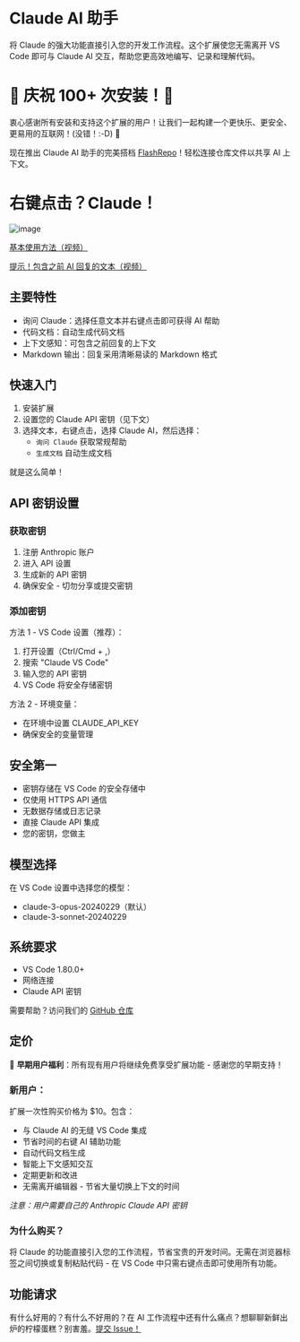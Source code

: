 # Claude AI 助手

将 Claude 的强大功能直接引入您的开发工作流程。这个扩展使您无需离开 VS Code 即可与 Claude AI 交互，帮助您更高效地编写、记录和理解代码。

# 🎉 庆祝 100+ 次安装！🎉

衷心感谢所有安装和支持这个扩展的用户！让我们一起构建一个更快乐、更安全、更易用的互联网！(没错！:-D) 🙌

现在推出 Claude AI 助手的完美搭档 [FlashRepo](https://marketplace.visualstudio.com/items?itemName=conscious-robot.flash-repo)！轻松连接仓库文件以共享 AI 上下文。

# 右键点击？Claude！
![image](https://github.com/user-attachments/assets/3e3abb1f-d12b-468a-99ef-0e3a347a701d)

[基本使用方法（视频）](https://www.awesomescreenshot.com/video/33547525?key=8c3b97293ba780ded6ba9d19f9423f35)

[提示！包含之前 AI 回复的文本（视频）](https://www.awesomescreenshot.com/video/33636474?key=d16f8b7ef6b546ae58390f5defccb571)

## 主要特性

* 询问 Claude：选择任意文本并右键点击即可获得 AI 帮助
* 代码文档：自动生成代码文档
* 上下文感知：可包含之前回复的上下文
* Markdown 输出：回复采用清晰易读的 Markdown 格式

## 快速入门

1. 安装扩展
2. 设置您的 Claude API 密钥（见下文）
3. 选择文本，右键点击，选择 Claude AI，然后选择：
   * `询问 Claude` 获取常规帮助
   * `生成文档` 自动生成文档

就是这么简单！

## API 密钥设置

### 获取密钥
1. 注册 Anthropic 账户
2. 进入 API 设置
3. 生成新的 API 密钥
4. 确保安全 - 切勿分享或提交密钥

### 添加密钥

方法 1 - VS Code 设置（推荐）：
1. 打开设置（Ctrl/Cmd + ,）
2. 搜索 "Claude VS Code"
3. 输入您的 API 密钥
4. VS Code 将安全存储密钥

方法 2 - 环境变量：
* 在环境中设置 CLAUDE_API_KEY
* 确保安全的变量管理

## 安全第一

* 密钥存储在 VS Code 的安全存储中
* 仅使用 HTTPS API 通信
* 无数据存储或日志记录
* 直接 Claude API 集成
* 您的密钥，您做主

## 模型选择

在 VS Code 设置中选择您的模型：
* claude-3-opus-20240229（默认）
* claude-3-sonnet-20240229

## 系统要求

* VS Code 1.80.0+
* 网络连接
* Claude API 密钥

需要帮助？访问我们的 [GitHub 仓库](https://github.com/talamantez/claude-vscode)

## 定价

🌟 **早期用户福利**：所有现有用户将继续免费享受扩展功能 - 感谢您的早期支持！

### 新用户：
扩展一次性购买价格为 $10。包含：
- 与 Claude AI 的无缝 VS Code 集成
- 节省时间的右键 AI 辅助功能
- 自动代码文档生成
- 智能上下文感知交互
- 定期更新和改进
- 无需离开编辑器 - 节省大量切换上下文的时间

*注意：用户需要自己的 Anthropic Claude API 密钥*

### 为什么购买？
将 Claude 的功能直接引入您的工作流程，节省宝贵的开发时间。无需在浏览器标签之间切换或复制粘贴代码 - 在 VS Code 中只需右键点击即可使用所有功能。

## 功能请求

有什么好用的？有什么不好用的？在 AI 工作流程中还有什么痛点？想聊聊新鲜出炉的柠檬蛋糕？别害羞。[提交 Issue！](https://github.com/talamantez/claude-vscode/issues/new)